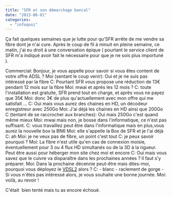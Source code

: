 ```yaml
---
title: "SFR et son démarchage bancal"
date: "2013-06-01"
categories: 
  - "infoquoi"
---
```


Ça fait quelques semaines que je lutte pour qu'SFR arrête de me vendre sa fibre dont je n'ai cure. Après le coup de fil à minuit en pleine semaine, ce matin, j'ai eu droit à une conversation épique ( pourtant le service client de SFR m'a indiqué avoir fait le nécessaire pour que je ne sois plus importuné ).

Commercial: Bonjour, je vous appelle pour savoir si vous êtes content de votre offre ADSL ? Moi (sentant le coup venir): Oui et je ne suis pas intéressé par la fibre C: Pourtant SFR vous propose une réduction de 13€ pendant 12 mois sur la fibre Moi: mwai et après les 12 mois ? C: toute l'installation est gratuite, SFR prend tout en charge, et après vous ne payez que 35€ Moi: donc 3€ de plus qu'actuellement avec mon offre qui me satisfait ... C: Oui mais vous aurez des chaines en HD, un décodeur enregistreur avec 250Go Moi: J'ai déjà les chaines en HD ainsi que 200Go C (tentant de se raccrocher aux branches): Oui mais 250Go c'est quand même mieux Moi: mwai mais non, je bosse dans l'informatique, ce n'est pas suffisant. C: vous travaillez peut être dans l'informatique mais en plus,vous aurez la nouvelle box la BN6 Moi: elle s'appelle la Box de SFR et je l'ai déjà C: ah Moi: je ne veux pas de fibre, un point c'est tout C: je peux savoir pourquoi ? Moi: La fibre n'est utile qu'en cas de connexion moisie, éventuellement pour 3 ou 4 flux HD simultanés ou de la 3D à la rigueur. Peut être aussi pour héberger mon site chez moi et encore C: Oui mais vous savez que le cuivre va disparaître dans les prochaines années ? Il faut s'y préparer. Moi: Dans la prochaine décennie peut-être mais dites-moi, pourquoi vous déployez le [VDSL2](http://www.pcinpact.com/dossier/672-le-vdsl2-arrive-tout-ce-quil-faut-savoir-en-dix-questions/1.htm) alors ? C: - blanc - raclement de gorge - Si vous n'êtes pas intéressé alors, je vous souhaite une bonne journée. Moi: voilà, au revoir !

C'était  bien tenté mais tu as encore échoué.
